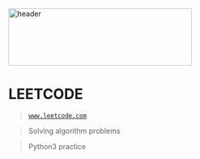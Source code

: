 <a href="#">
  <img src="https://miro.medium.com/max/724/1*izVQIUjPIk1XoqWj3VaiKg.png" width="362" height="113" title="header" alt="header">
</a>

# LEETCODE

> <a href="https://leetcode.com/problemset/all/" target="_blank">`www.leetcode.com`</a>

> Solving algorithm problems

> Python3 practice
